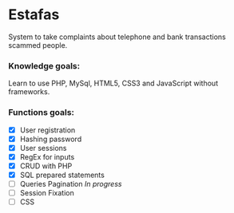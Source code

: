 # Estafas
System to take complaints about telephone and bank transactions scammed people.

### Knowledge goals: 
Learn to use PHP, MySql, HTML5, CSS3 and JavaScript without frameworks.

### Functions goals:
- [x] User registration
- [x] Hashing password
- [x] User sessions
- [x] RegEx for inputs
- [x] CRUD with PHP
- [x] SQL prepared statements
- [ ] Queries Pagination _In progress_
- [ ] Session Fixation
- [ ] CSS
